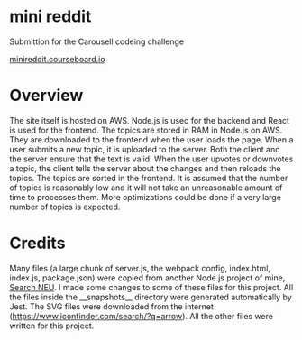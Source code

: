 # mini reddit

Submittion for the Carousell codeing challenge

[minireddit.courseboard.io](https://minireddit.courseboard.io)

# Overview

The site itself is hosted on AWS. Node.js is used for the backend and React is used for the frontend. The topics are stored in RAM in Node.js on AWS. They are downloaded to the frontend when the user loads the page. When a user submits a new topic, it is uploaded to the server. Both the client and the server ensure that the text is valid. When the user upvotes or downvotes a topic, the client tells the server about the changes and then reloads the topics. The topics are sorted in the frontend. It is assumed that the number of topics is reasonably low and it will not take an unreasonable amount of time to processes them. More optimizations could be done if a very large number of topics is expected.



# Credits

Many files (a large chunk of server.js, the webpack config, index.html, index.js, package.json) were copied from another Node.js project of mine, [Search NEU](https://github.com/ryanhugh/searchneu). I made some changes to some of these files for this project. All the files inside the \_\_snapshots\_\_ directory were generated automatically by Jest. The SVG files were downloaded from the internet (https://www.iconfinder.com/search/?q=arrow). All the other files were written for this project. 


